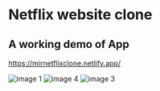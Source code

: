 
# Netflix website clone
## A working demo of App
https://mirnetflixclone.netlify.app/

![image 1](https://user-images.githubusercontent.com/109892819/184936124-0cf364bb-1a56-4a14-9a98-c00dab2468ea.jpg)
![image 4](https://user-images.githubusercontent.com/109892819/184937120-635ee1ae-ab42-4bf6-b428-afaa39c97002.jpg)
![image 3](https://user-images.githubusercontent.com/109892819/184936153-2b687b5b-6721-4de0-911a-edb42cf8dbc8.jpg)

